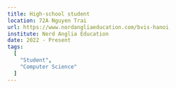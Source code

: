 ```yaml
---
title: High-school student
location: 72A Nguyen Trai
url: https://www.nordangliaeducation.com/bvis-hanoi
institute: Nord Anglia Education
date: 2022 - Present
tags:
  [
    "Student", 
    "Computer Science"
  ]
---
```

